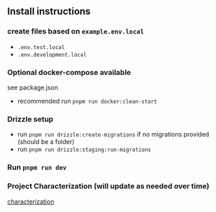 ## Install instructions

### create files based on `example.env.local`
- `.env.test.local`
- `.env.development.local`

### Optional docker-compose available
see package.json
- recommended run `pnpm run docker:clean-start`

### Drizzle setup
- run `pnpm run drizzle:create-migrations` if no migrations provided (should be a folder)
- run `pnpm run drizzle:staging:run-migrations`

### Run `pnpm run dev`

### Project Characterization (will update as needed over time)
[characterization](./assets/characterization.md)